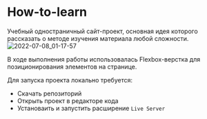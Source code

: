 # How-to-learn  

Учебный одностраничный сайт-проект, основная идея которого рассказать о методе изучения материала любой сложности.  
![2022-07-08_01-17-57](https://user-images.githubusercontent.com/92950923/177880836-8a0a9149-ea62-4553-bbaf-667b482dfc1f.png)

В ходе выполнения работы использовалась Flexbox-верстка для позиционирования элементов на странице.

Для запуска проекта локально требуется:
- Скачать репозиторий
- Открыть проект в редакторе кода
- Установаить и запустить расширение `Live Server`
